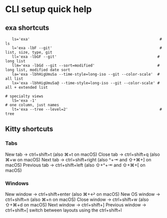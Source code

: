 # CLI setup quick help
## exa shortcuts
```shell
   ls='exa'                                                          # ls
   l='exa -lbF --git'                                                # list, size, type, git
   ll='exa -lbGF --git'                                             # long list
   llm='exa -lbGd --git --sort=modified'                            # long list, modified date sort
   la='exa -lbhHigUmuSa --time-style=long-iso --git --color-scale'  # all list
   lx='exa -lbhHigUmuSa@ --time-style=long-iso --git --color-scale' # all + extended list

# specialty views
   lS='exa -1'                                                              # one column, just names
   lt='exa --tree --level=2'                                         # tree
```
## Kitty shortcuts
### Tabs
New tab      -> ctrl+shift+t (also ⌘+t on macOS)
Close tab    -> ctrl+shift+q (also ⌘+w on macOS)
Next tab     -> ctrl+shift+right (also ^+⇥ and ⇧+⌘+] on macOS)
Previous tab -> ctrl+shift+left (also ⇧+^+⇥ and ⇧+⌘+[ on macOS)
### Windows
New window -> ctrl+shift+enter (also ⌘+↩ on macOS)
New OS window -> ctrl+shift+n (also ⌘+n on macOS)
Close window -> ctrl+shift+w (also ⇧+⌘+d on macOS)
Next window -> ctrl+shift+]
Previous window -> ctrl+shift+[
switch between layouts using the ctrl+shift+l
